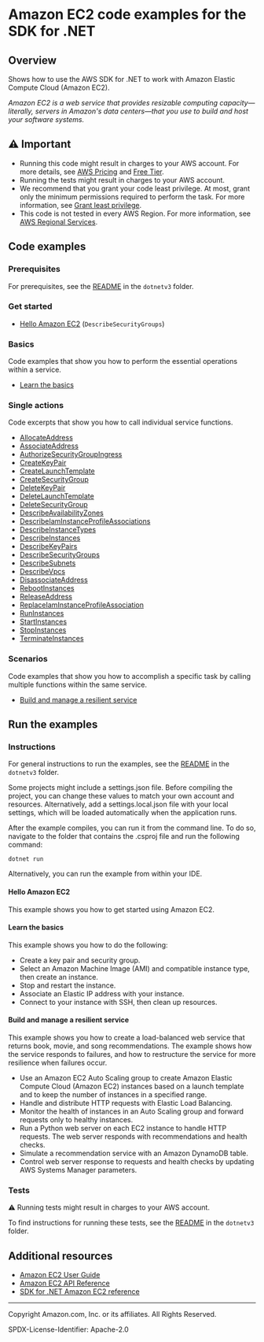 # Amazon EC2 code examples for the SDK for .NET

## Overview

Shows how to use the AWS SDK for .NET to work with Amazon Elastic Compute Cloud (Amazon EC2).

<!--custom.overview.start-->
<!--custom.overview.end-->

_Amazon EC2 is a web service that provides resizable computing capacity—literally, servers in Amazon's data centers—that you use to build and host your software systems._

## ⚠ Important

* Running this code might result in charges to your AWS account. For more details, see [AWS Pricing](https://aws.amazon.com/pricing/) and [Free Tier](https://aws.amazon.com/free/).
* Running the tests might result in charges to your AWS account.
* We recommend that you grant your code least privilege. At most, grant only the minimum permissions required to perform the task. For more information, see [Grant least privilege](https://docs.aws.amazon.com/IAM/latest/UserGuide/best-practices.html#grant-least-privilege).
* This code is not tested in every AWS Region. For more information, see [AWS Regional Services](https://aws.amazon.com/about-aws/global-infrastructure/regional-product-services).

<!--custom.important.start-->
<!--custom.important.end-->

## Code examples

### Prerequisites

For prerequisites, see the [README](../README.md#Prerequisites) in the `dotnetv3` folder.


<!--custom.prerequisites.start-->
<!--custom.prerequisites.end-->

### Get started

- [Hello Amazon EC2](Actions/HelloEC2.cs#L4) (`DescribeSecurityGroups`)


### Basics

Code examples that show you how to perform the essential operations within a service.

- [Learn the basics](Scenarios/EC2_Basics/EC2Basics.cs)


### Single actions

Code excerpts that show you how to call individual service functions.

- [AllocateAddress](Actions/EC2Wrapper.cs#L19)
- [AssociateAddress](Actions/EC2Wrapper.cs#L33)
- [AuthorizeSecurityGroupIngress](Actions/EC2Wrapper.cs#L55)
- [CreateKeyPair](Actions/EC2Wrapper.cs#L98)
- [CreateLaunchTemplate](../cross-service/ResilientService/AutoScalerActions/AutoScalerWrapper.cs#L260)
- [CreateSecurityGroup](Actions/EC2Wrapper.cs#L145)
- [DeleteKeyPair](Actions/EC2Wrapper.cs#L190)
- [DeleteLaunchTemplate](../cross-service/ResilientService/AutoScalerActions/AutoScalerWrapper.cs#L402)
- [DeleteSecurityGroup](Actions/EC2Wrapper.cs#L223)
- [DescribeAvailabilityZones](../cross-service/ResilientService/AutoScalerActions/AutoScalerWrapper.cs#L304)
- [DescribeIamInstanceProfileAssociations](../cross-service/ResilientService/AutoScalerActions/AutoScalerWrapper.cs#L495)
- [DescribeInstanceTypes](Actions/EC2Wrapper.cs#L395)
- [DescribeInstances](Actions/EC2Wrapper.cs#L316)
- [DescribeKeyPairs](Actions/EC2Wrapper.cs#L432)
- [DescribeSecurityGroups](Actions/EC2Wrapper.cs#L454)
- [DescribeSubnets](../cross-service/ResilientService/AutoScalerActions/AutoScalerWrapper.cs#L371)
- [DescribeVpcs](../cross-service/ResilientService/AutoScalerActions/AutoScalerWrapper.cs#L352)
- [DisassociateAddress](Actions/EC2Wrapper.cs#L516)
- [RebootInstances](Actions/EC2Wrapper.cs#L544)
- [ReleaseAddress](Actions/EC2Wrapper.cs#L569)
- [ReplaceIamInstanceProfileAssociation](../cross-service/ResilientService/AutoScalerActions/AutoScalerWrapper.cs#L515)
- [RunInstances](Actions/EC2Wrapper.cs#L587)
- [StartInstances](Actions/EC2Wrapper.cs#L616)
- [StopInstances](Actions/EC2Wrapper.cs#L643)
- [TerminateInstances](Actions/EC2Wrapper.cs#L680)

### Scenarios

Code examples that show you how to accomplish a specific task by calling multiple
functions within the same service.

- [Build and manage a resilient service](../cross-service/ResilientService/ResilientServiceWorkflow/ResilientServiceWorkflow.cs)


<!--custom.examples.start-->
<!--custom.examples.end-->

## Run the examples

### Instructions

For general instructions to run the examples, see the
[README](../README.md#building-and-running-the-code-examples) in the `dotnetv3` folder.

Some projects might include a settings.json file. Before compiling the project,
you can change these values to match your own account and resources. Alternatively,
add a settings.local.json file with your local settings, which will be loaded automatically
when the application runs.

After the example compiles, you can run it from the command line. To do so, navigate to
the folder that contains the .csproj file and run the following command:

```
dotnet run
```

Alternatively, you can run the example from within your IDE.


<!--custom.instructions.start-->
<!--custom.instructions.end-->

#### Hello Amazon EC2

This example shows you how to get started using Amazon EC2.


#### Learn the basics

This example shows you how to do the following:

- Create a key pair and security group.
- Select an Amazon Machine Image (AMI) and compatible instance type, then create an instance.
- Stop and restart the instance.
- Associate an Elastic IP address with your instance.
- Connect to your instance with SSH, then clean up resources.

<!--custom.basic_prereqs.ec2_Scenario_GetStartedInstances.start-->
<!--custom.basic_prereqs.ec2_Scenario_GetStartedInstances.end-->


<!--custom.basics.ec2_Scenario_GetStartedInstances.start-->
<!--custom.basics.ec2_Scenario_GetStartedInstances.end-->


#### Build and manage a resilient service

This example shows you how to create a load-balanced web service that returns book, movie, and song recommendations. The example shows how the service responds to failures, and how to restructure the service for more resilience when failures occur.

- Use an Amazon EC2 Auto Scaling group to create Amazon Elastic Compute Cloud (Amazon EC2) instances based on a launch template and to keep the number of instances in a specified range.
- Handle and distribute HTTP requests with Elastic Load Balancing.
- Monitor the health of instances in an Auto Scaling group and forward requests only to healthy instances.
- Run a Python web server on each EC2 instance to handle HTTP requests. The web server responds with recommendations and health checks.
- Simulate a recommendation service with an Amazon DynamoDB table.
- Control web server response to requests and health checks by updating AWS Systems Manager parameters.

<!--custom.scenario_prereqs.cross_ResilientService.start-->
<!--custom.scenario_prereqs.cross_ResilientService.end-->


<!--custom.scenarios.cross_ResilientService.start-->
<!--custom.scenarios.cross_ResilientService.end-->

### Tests

⚠ Running tests might result in charges to your AWS account.


To find instructions for running these tests, see the [README](../README.md#Tests)
in the `dotnetv3` folder.



<!--custom.tests.start-->
<!--custom.tests.end-->

## Additional resources

- [Amazon EC2 User Guide](https://docs.aws.amazon.com/AWSEC2/latest/UserGuide/concepts.html)
- [Amazon EC2 API Reference](https://docs.aws.amazon.com/AWSEC2/latest/APIReference/Welcome.html)
- [SDK for .NET Amazon EC2 reference](https://docs.aws.amazon.com/sdkfornet/v3/apidocs/items/EC2/NEC2.html)

<!--custom.resources.start-->
<!--custom.resources.end-->

---

Copyright Amazon.com, Inc. or its affiliates. All Rights Reserved.

SPDX-License-Identifier: Apache-2.0